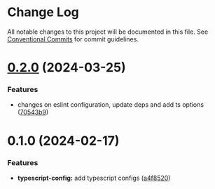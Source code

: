 # Change Log

All notable changes to this project will be documented in this file.
See [Conventional Commits](https://conventionalcommits.org) for commit guidelines.

# [0.2.0](https://github.com/arnaufugarolas/developer-kit/compare/@developer-kit/typescript-config@0.1.0...@developer-kit/typescript-config@0.2.0) (2024-03-25)

### Features

- changes on eslint configuration, update deps and add ts options ([70543b9](https://github.com/arnaufugarolas/developer-kit/commit/70543b94d44d1df3114756f69b01d801cd7eb66a))

# 0.1.0 (2024-02-17)

### Features

- **typescript-config:** add typescript configs ([a4f8520](https://github.com/arnaufugarolas/developer-kit/commit/a4f8520ecedc688ea460af9aef21d5f1796b7341))
